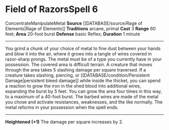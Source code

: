 ﻿---
actions: '[three-actions]'
area: 20-foot burst
bloodline: null
component: null
cost: null
deity: null
domain: null
duration: 1 minute
element: Metal
heighten: '+1'
heighten_level: 6, 7, 8, 9, 10
id: '1370'
lesson: null
level: '6'
mystery: null
name: Field of Razors
patron_theme: null
range: 60 feet
rarity: Common
requirement: null
rus_type_level: null
saving_throw: basicReflex
school: null
source: '[[DATABASE/source/Rage of Elements|Rage of Elements]]'
target: null
tradition:
- Arcane
- Primal
trait:
- '[[DATABASE/trait/Concentrate|Concentrate]]'
- '[[DATABASE/trait/Manipulate|Manipulate]]'
- '[[DATABASE/trait/Metal|Metal]]'
trigger: null
type: Spell

---
# Field of Razors<span class="item-type">Spell 6</span>

<span class="item-trait">Concentrate</span><span class="item-trait">Manipulate</span><span class="item-trait">Metal</span>
**Source** [[DATABASE/source/Rage of Elements|Rage of Elements]]
**Traditions** arcane, primal
**Cast** <span class="action-icon">3</span> 
**Range** 60 feet; **Area** 20-foot burst
**Defense** basic Reflex; **Duration** 1 minute

---
You grind a chunk of your choice of metal to fine dust between your hands and blow it into the air, where it grows into a tangle of wires covered in razor-sharp prongs. The metal must be of a type you currently have in your possession. The covered area is difficult terrain. A creature that moves through the area takes 5 slashing damage per square traversed.
 If a creature takes slashing, piercing, or [[DATABASE/condition/Persistent Damage|persistent bleed damage]] while inside the thicket, you can spend a reaction to grow the iron in the shed blood into additional wires, expanding the burst by 5 feet. You can grow the area four times in this way, to a maximum of a 40-foot burst. 
The barbed wires are made of the metal you chose and activate resistances, weaknesses, and the like normally. The metal reforms in your possession when the spell ends.

---
**Heightened (+1)** The damage per square increases by 2.
